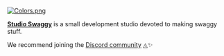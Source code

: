 [![Colors.png](https://i.postimg.cc/ryPnQYWD/Colors.png)](https://swaggy.dev)

<p align="left"> <!--- previously centered but image is small ---->
  <b><a href="https://swaggy.dev">Studio Swaggy</a></b> is a small development studio devoted to making swaggy stuff.
</p> <!--- Thanks to https://github.com/cptlstudio for showing @devxan how to make good GitHub organization profiles. --->

We recommend joining the [Discord community](https://discord.gg/bNtrmCk3VZ) ◬✨